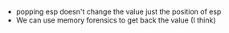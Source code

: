- popping esp doesn't change the value just the position of esp
- We can use memory forensics to get back the value (I think)